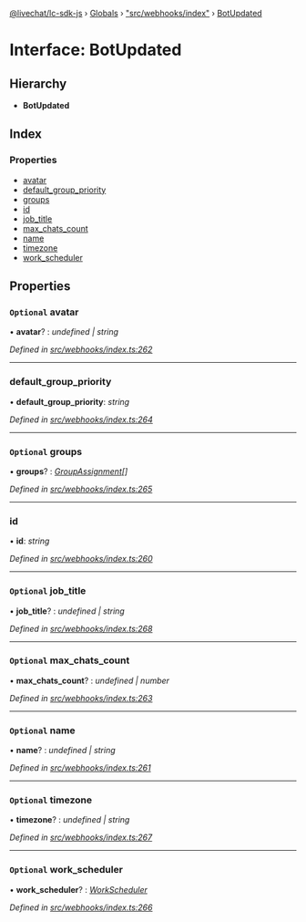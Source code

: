 [@livechat/lc-sdk-js](../README.md) › [Globals](../globals.md) › ["src/webhooks/index"](../modules/_src_webhooks_index_.md) › [BotUpdated](_src_webhooks_index_.botupdated.md)

# Interface: BotUpdated

## Hierarchy

* **BotUpdated**

## Index

### Properties

* [avatar](_src_webhooks_index_.botupdated.md#optional-avatar)
* [default_group_priority](_src_webhooks_index_.botupdated.md#default_group_priority)
* [groups](_src_webhooks_index_.botupdated.md#optional-groups)
* [id](_src_webhooks_index_.botupdated.md#id)
* [job_title](_src_webhooks_index_.botupdated.md#optional-job_title)
* [max_chats_count](_src_webhooks_index_.botupdated.md#optional-max_chats_count)
* [name](_src_webhooks_index_.botupdated.md#optional-name)
* [timezone](_src_webhooks_index_.botupdated.md#optional-timezone)
* [work_scheduler](_src_webhooks_index_.botupdated.md#optional-work_scheduler)

## Properties

### `Optional` avatar

• **avatar**? : *undefined | string*

*Defined in [src/webhooks/index.ts:262](https://github.com/livechat/lc-sdk-js/blob/228cb10/src/webhooks/index.ts#L262)*

___

###  default_group_priority

• **default_group_priority**: *string*

*Defined in [src/webhooks/index.ts:264](https://github.com/livechat/lc-sdk-js/blob/228cb10/src/webhooks/index.ts#L264)*

___

### `Optional` groups

• **groups**? : *[GroupAssignment](_src_webhooks_index_.groupassignment.md)[]*

*Defined in [src/webhooks/index.ts:265](https://github.com/livechat/lc-sdk-js/blob/228cb10/src/webhooks/index.ts#L265)*

___

###  id

• **id**: *string*

*Defined in [src/webhooks/index.ts:260](https://github.com/livechat/lc-sdk-js/blob/228cb10/src/webhooks/index.ts#L260)*

___

### `Optional` job_title

• **job_title**? : *undefined | string*

*Defined in [src/webhooks/index.ts:268](https://github.com/livechat/lc-sdk-js/blob/228cb10/src/webhooks/index.ts#L268)*

___

### `Optional` max_chats_count

• **max_chats_count**? : *undefined | number*

*Defined in [src/webhooks/index.ts:263](https://github.com/livechat/lc-sdk-js/blob/228cb10/src/webhooks/index.ts#L263)*

___

### `Optional` name

• **name**? : *undefined | string*

*Defined in [src/webhooks/index.ts:261](https://github.com/livechat/lc-sdk-js/blob/228cb10/src/webhooks/index.ts#L261)*

___

### `Optional` timezone

• **timezone**? : *undefined | string*

*Defined in [src/webhooks/index.ts:267](https://github.com/livechat/lc-sdk-js/blob/228cb10/src/webhooks/index.ts#L267)*

___

### `Optional` work_scheduler

• **work_scheduler**? : *[WorkScheduler](../modules/_src_webhooks_index_.md#workscheduler)*

*Defined in [src/webhooks/index.ts:266](https://github.com/livechat/lc-sdk-js/blob/228cb10/src/webhooks/index.ts#L266)*
